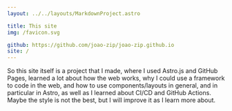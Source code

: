 ```yaml
---
layout: ../../layouts/MarkdownProject.astro

title: This site
img: /favicon.svg

github: https://github.com/joao-zip/joao-zip.github.io
site: /
---
```


So this site itself is a project that I made, where I used Astro.js and GitHub Pages, learned a lot about how the web works, why I could use a framework to code in the web, and how to use components/layouts in general, and in particular in Astro, as well as I learned about CI/CD and GitHub Actions. Maybe the style is not the best, but I will improve it as I learn more about.
